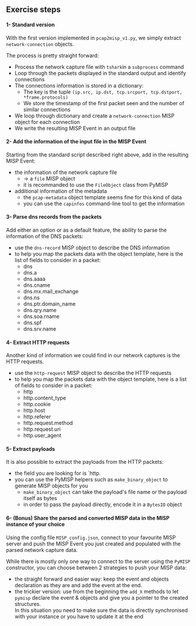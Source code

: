 ## Exercise steps

#### 1- Standard version

With the first version implemented in `pcap2misp_v1.py`, we simply extract `network-connection` objects.

The process is pretty straight forward:
- Process the network capture file with `tshark`in a `subprocess` command
- Loop through the packets displayed in the standard output and identify connections
- The connections information is stored in a dictionary:
  - The key is the tuple `(ip.src, ip.dst, tcp.srcport, tcp.dstport, *frame.protocols)`
  - We store the timestamp of the first packet seen and the number of similar connections
- We loop through dictionary and create a `network-connection` MISP object for each connection
- We write the resulting MISP Event in an output file

#### 2- Add the information of the input file in the MISP Event

Starting from the standard script described right above, add in the resulting MISP Event:
- the information of the network capture file
  - -> a `file` MISP object
  - it is recommanded to use the `FileObject` class from PyMISP
- additional information of the metadata
  - the `pcap-metadata` object template seems fine for this kind of data
  - you can use the `capinfos` command-line tool to get the information

#### 3- Parse dns records from the packets

Add either an option or as a default feature, the ability to parse the information of the DNS packets:
- use the `dns-record` MISP object to describe the DNS information
- to help you map the packets data with the object template, here is the list of fields to consider in a packet:
  - dns
  - dns.a
  - dns.aaaa
  - dns.cname
  - dns.mx.mail_exchange
  - dns.ns
  - dns.ptr.domain_name
  - dns.qry.name
  - dns.soa.rname
  - dns.spf
  - dns.srv.name
  
#### 4- Extract HTTP requests

Another kind of information we could find in our network captures is the HTTP requests.  
- use the `http-request` MISP object to describe the HTTP requests
- to help you map the packets data with the object template, here is a list of fields to consider in a packet:
  - http
  - http.content_type
  - http.cookie
  - http.host
  - http.referer
  - http.request.method
  - http.request.uri
  - http.user_agent

#### 5- Extract payloads

It is also possible to extract the payloads from the HTTP packets:
- the field you are looking for is `http.
- you can use the PyMISP helpers such as `make_binary_object` to generate MISP objects for you
  - `make_binary_object` can take the payload's file name or the payload itself as bytes
  - in order to pass the payload directly, encode it in a `BytesIO` object

#### 6- (Bonus) Share the parsed and converted MISP data in the MISP instance of your choice

Using the config file `MISP_config.json`, connect to your favourite MISP server and push the MISP Event you just created and populated with the parsed network capture data.

While there is mostly only one way to connect to the server using the `PyMISP` constructor, you can choose between 2 strategies to push your MISP data:
- the straight forward and easier way: keep the event and objects declaration as they are and add the event at the end.
- the trickier version: use from the beginning the `add_X` methods to let `pymisp` declare the event & objects and give you a pointer to the created structures.  
  In this situation you need to make sure the data is directly synchronised with your instance or you have to update it at the end
